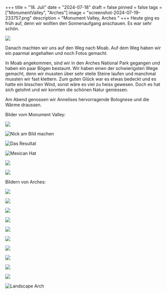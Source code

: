 +++
title = "18. Juli"
date = "2024-07-18"
draft = false
pinned = false
tags = ["MonumentValley", "Arches"]
image = "screenshot-2024-07-19-233757.png"
description = "Monument Valley, Arches "
+++
Heute ging es früh auf, denn wir wollten den Sonnenaufgang anschauen. Es war sehr schön.

![](screenshot-2024-07-19-232120.png)

Danach machten wir uns auf den Weg nach Moab. Auf dem Weg haben wir ein paarmal angehalten und noch Fotos gemacht.

In Moab angekommen, sind wir in den Arches National Park gegangen und haben ein paar Bögen bestaunt. Wir haben einen der schwierigsten Wege gemacht, denn wir mussten über sehr steile Steine laufen und manchmal mussten wir fast klettern. Zum guten Glück war es etwas bedeckt und es hatte ein bisschen Wind, sonst wäre es viel zu heiss gewesen. Doch es hat sich gelohnt und wir konnten die schönen Natur geniessen.

Am Abend genossen wir Annelises hervorragende Bolognese und die Wärme draussen.

Bilder vom Monument Valley: 

![](screenshot-2024-07-19-233757.png)

![Nick am Bild machen](screenshot-2024-07-19-232651.png)

![Das Resultat](screenshot-2024-07-19-232132.png)

![Mexican Hat](screenshot-2024-07-19-232342.png)

![](screenshot-2024-07-19-232126.png)



![](screenshot-2024-07-19-232142.png)

Bildern von Arches: 

![](screenshot-2024-07-19-232516.png)

![](screenshot-2024-07-19-232432.png)

![](screenshot-2024-07-19-233715.png)

![](screenshot-2024-07-19-233704.png)

![](screenshot-2024-07-19-233651.png)

![](screenshot-2024-07-19-232631.png)

![](screenshot-2024-07-19-232613.png)

![](screenshot-2024-07-19-232600.png)

![](screenshot-2024-07-19-232545.png)

![](screenshot-2024-07-19-232529.png)

![Landscape Arch](screenshot-2024-07-19-232504.png)